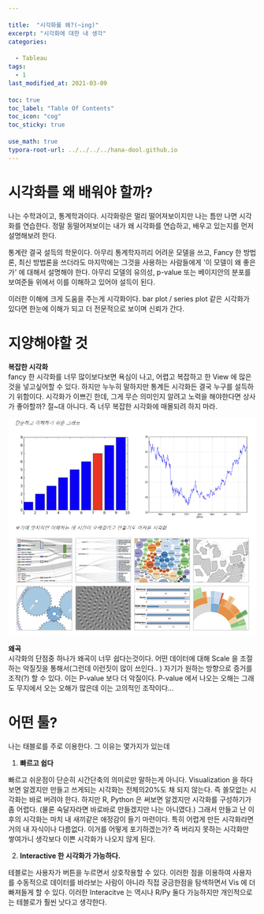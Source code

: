 ```yaml
---

title:  "시각화를 왜?(~ing)"
excerpt: "시각화에 대한 내 생각"
categories:

  - Tableau
tags:
  - 1
last_modified_at: 2021-03-09

toc: true
toc_label: "Table Of Contents"
toc_icon: "cog"
toc_sticky: true

use_math: true
typora-root-url: ../../../../hana-dool.github.io
---
```


# 시각화를 왜 배워야 할까?

나는 수학과이고, 통계학과이다. 시각화랑은 멀리 떨어져보이지만 나는 틈만 나면 시각화를 연습한다. 정말 동떨어져보이는 내가 왜 시각화를 연습하고, 배우고 있는지를 먼저 설명해보려 한다.

통계란 결국 설득의 학문이다. 아무리 통계학자끼리 어려운 모델을 쓰고, Fancy 한 방법론, 최신 방법론을 쓰더라도 마지막에는 그것을 사용하는 사람들에게 '이 모델이 왜 좋은가' 에 대해서 설명해야 한다. 아무리 모델의 유의성, p-value 또는 베이지안의 분포를 보여준들 위에서 이를 이해하고 있어야 설득이 된다.  

이러한 이해에 크게 도움을 주는게 시각화이다. bar plot / series plot 같은 시각화가 있다면 한눈에 이해가 되고 더 전문적으로 보이며 신뢰가 간다. 

# 지양해야할 것

**복잡한 시각화**<br>fancy 한 시각화를 너무 많이보다보면 욕심이 나고, 어렵고 복잡하고 한 View 에 많은것을 넣고싶어할 수 있다. 하지만 누누히 말하지만 통계든 시각화든 결국 누구를 설득하기 위함이다. 시각화가 이쁘긴 한데, 그게 무슨 의미인지 알려고 노력을 해야한다면 상사가 좋아할까? 절~대 아니다. 즉 너무 복잡한 시각화에 매몰되려 하지 마라. 

![png](/assets/images/Tableau/1_1.PNG)

**왜곡**<br>시각화의 단점중 하나가 왜곡이 너무 쉽다는것이다. 어떤 데이터에 대해 Scale 을 조절하는 악질짓을 통해서(그런데 이런짓이 많이 쓰인다.. ) 자기가 원하는 방향으로 증거를 조작(?) 할 수 있다. 이는 P-value 보다 더 악질이다. P-value 에서 나오는 오해는 그래도 무지에서 오는 오해가 많은데 이는 고의적인 조작이다... 



# 어떤 툴?

나는 태블로를 주로 이용한다. 그 이유는 몇가지가 있는데

1. **빠르고 쉽다**

빠르고 쉬운점이 단순히 시간단축의 의미로만 말하는게 아니다. Visualization 을 하다보면 알겠지만 만들고 쓰게되는 시각화는 전체의20%도 채 되지 않는다. 즉 쓸모없는 시각화는 바로 버려야 한다. 하지만 R, Python 은 써보면 알겠지만 시각화를 구성하기가 좀 어렵다. (물론 숙달자라면 바로바로 만들겠지만  나는 아니였다.) 그래서 만들고 난 이후의 시각화는 마치 내 새끼같은 애정감이 들기 마련이다. 특히 어렵게 만든 시각화라면 거의 내 자식이나 다름없다. 이거를 어떻게 포기하겠는가? 즉 버리지 못하는 시각화만 쌓여가니 생각보다 이쁜 시각화가 나오지 않게 된다. 

2. **Interactive 한 시각화가 가능하다.**

테블로는 사용자가 버튼을 누르면서 상호작용할 수 있다. 이러한 점을 이용하여 사용자를 수동적으로 데이터를 바라보는 사람이 아니라 직접 궁금한점을 탐색하면서 Vis 에 더 빠져들게 할  수 있다. 이러한 Interacitve 는 역시나 R/Py 둘다 가능하지만 개인적으로는 테블로가 훨씬 낫다고 생각한다.



